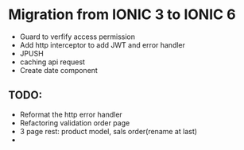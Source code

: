 # Migration from IONIC 3 to IONIC 6
- Guard to verfify access permission 
- Add http interceptor to add JWT and error handler
- JPUSH
- caching api request
- Create date component 
## TODO: 
- Reformat the http error handler 
- Refactoring validation order page 
- 3 page rest: product model, sals order(rename at last)
- 
